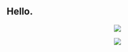 ## Hello. 

<p align="center">

<a href="https://dsc.bio/praxand">
  <img src="https://discord.c99.nl/widget/theme-3/548821619661864962.png" />
</a>

  
<p align="center">

<a>
  <img src="https://github-readme-stats.vercel.app/api?username=praxand&show_icons=true&theme=dark" />
</a>
  
